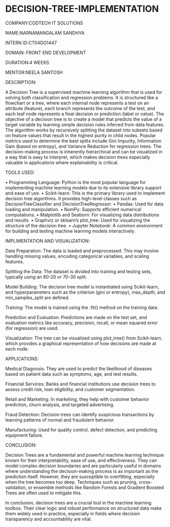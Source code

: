 # DECISION-TREE-IMPLEMENTATION

COMPANY:CODTECH IT SOLUTIONS

NAME:NARNAMANGALAM SANDHYA

INTERN ID:CT04DG1447

DOMAIN: FRONT END DEVELOPMENT

DURATION:4 WEEKS

MENTOR:NEELA SANTOSH

DESCRIPTION:

A Decision Tree is a supervised machine learning algorithm that is used for solving both classification and regression problems. It is structured like a flowchart or a tree, where each internal node represents a test on an attribute (feature), each branch represents the outcome of the test, and each leaf node represents a final decision or prediction (label or value).
The objective of a decision tree is to create a model that predicts the value of a target variable by learning simple decision rules inferred from data features. The algorithm works by recursively splitting the dataset into subsets based on feature values that result in the highest purity in child nodes. Popular metrics used to determine the best splits include Gini Impurity, Information Gain (based on entropy), and Variance Reduction for regression trees.
The decision-making process is inherently hierarchical and can be visualized in a way that is easy to interpret, which makes decision trees especially valuable in applications where explainability is critical.

TOOLS USED:

•	Programming Language: Python is the most popular language for implementing machine learning models due to its extensive library support and ease of use.
•	Scikit-learn: This is the primary library used to implement decision tree algorithms. It provides high-level classes such as DecisionTreeClassifier and DecisionTreeRegressor.
•	Pandas: Used for data loading and manipulation.
•	NumPy: Supports efficient numerical computations.
•	Matplotlib and Seaborn: For visualizing data distributions and results.
•	Graphviz or sklearn’s plot_tree: Used for visualizing the structure of the decision tree.
•	Jupyter Notebook: A common environment for building and testing machine learning models interactively.

IMPLIMENTATION AND VISUALIZATION:

Data Preparation: The data is loaded and preprocessed. This may involve handling missing values, encoding categorical variables, and scaling features.

Splitting the Data: The dataset is divided into training and testing sets, typically using an 80-20 or 70-30 split.

Model Building: The decision tree model is instantiated using Scikit-learn, and hyperparameters such as the criterion (gini or entropy), max_depth, and min_samples_split are defined.

Training: The model is trained using the .fit() method on the training data.

Prediction and Evaluation: Predictions are made on the test set, and evaluation metrics like accuracy, precision, recall, or mean squared error (for regression) are used.

Visualization: The tree can be visualized using plot_tree() from Scikit-learn, which provides a graphical representation of how decisions are made at each node.

APPLICATIONS:

Medical Diagnosis: They are used to predict the likelihood of diseases based on patient data such as symptoms, age, and test results.

Financial Services: Banks and financial institutions use decision trees to assess credit risk, loan eligibility, and customer segmentation.

Retail and Marketing: In marketing, they help with customer behavior prediction, churn analysis, and targeted advertising.

Fraud Detection: Decision trees can identify suspicious transactions by learning patterns of normal and fraudulent behavior.

Manufacturing: Used for quality control, defect detection, and predicting equipment failure.

CONCLUSION:

Decision Trees are a fundamental and powerful machine learning technique known for their interpretability, ease of use, and effectiveness. They can model complex decision boundaries and are particularly useful in domains where understanding the decision-making process is as important as the prediction itself. However, they are susceptible to overfitting, especially when the tree becomes too deep. Techniques such as pruning, cross-validation, or ensemble methods like Random Forests and Gradient Boosted Trees are often used to mitigate this.

In conclusion, decision trees are a crucial tool in the machine learning toolbox. Their clear logic and robust performance on structured data make them widely used in practice, especially in fields where decision transparency and accountability are vital.
